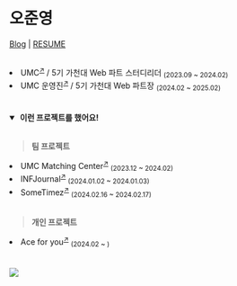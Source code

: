 <h1>
    <ruby>오준영</ruby>
</h1>

[Blog]([https://kangju.dev/](https://blog.naver.com/ojyoung24)) | [RESUME](https://5thneo.notion.site/Junyoung-Oh-01f6a3e9c0c54a7382a7d2e325d884e4)

<br />
<li>UMC<sup><a href="https://www.makeus.in/umc">↗</a></sup> / 5기 가천대 Web 파트 스터디리더 <sub>(2023.09 ~ 2024.02)</sub></li>
<li>UMC 운영진<sup><a href="https://www.makeus.in/umc">↗</a></sup> / 5기 가천대 Web 파트장 <sub>(2024.02 ~ 2025.02)</sub></li>

<br/>
<br/>

<details open>

<summary>&nbsp;<b>이런 프로젝트를 했어요!</b></summary>
<br />

> <b>팀 프로젝트</b>

<li>UMC Matching Center<sup><a href="https://github.com/UMC-Matching-Center/U.M.C_Web">↗</a></sup> <sub>(2023.12 ~ 2024.02)</sub></li>
<li>INFJournal<sup><a href="https://github.com/INFJournal/front-end">↗</a></sup> <sub>(2024.01.02 ~ 2024.01.03)</sub></li>
<li>SomeTimez<sup><a href="https://github.com/wagle-wagle-hackathon/front">↗</a></sup> <sub>(2024.02.16 ~ 2024.02.17)</sub></li>

<br />

> <b>개인 프로젝트</b>

<li>Ace for you<sup><a href="https://github.com/Ace-for-you/FrontApp">↗</a></sup> <sub>(2024.02 ~ )</sub></li>

</details>

<br />


<br />

<img src="https://github-readme-stats.vercel.app/api?username=XinguOh&show_icons=true&theme=dark" />
